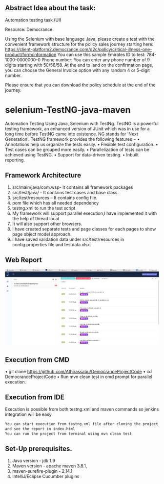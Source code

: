 ## Abstract Idea about the task:
Automation testing task (UI)

Resource: Democrance

Using the Selenium with base language Java, please create a test with the convenient framework structure for the policy sales journey starting here:
https://client-platform2.democrance.com/d2c/policy/critical-illness-one-product/form/information
You can use this sample Emirates ID to test: 784-1000-0000000-0
Phone number: You can enter any phone number of 9 digits starting with 50/56/58.
At the end to land on the confirmation page, you can choose the General Invoice option with any random 4 or 5-digit number.

Please ensure that you can download the policy schedule at the end of the journey.
# selenium-TestNG-java-maven
Automation Testing Using Java, Selenium with TestNg.
TestNG is a powerful testing framework, an enhanced version of JUnit which was in use for a long time before TestNG came into existence. NG stands for 'Next Generation'.
TestNG framework provides the following features −
•	Annotations help us organize the tests easily.
•	Flexible test configuration.
•	Test cases can be grouped more easily.
•	Parallelization of tests can be achieved using TestNG.
•	Support for data-driven testing.
•	Inbuilt reporting.

## Framework Architecture

 1. src/main/java/com.wsp- It contains all framework packages
 2.	src/test/java/ - It contains test cases and base class.
 3.	src/test/resources – It contains config file.
 4.	pom file which has all needed dependency
 5.	testng.xml to run the test script
 6.	My framework will support parallel execution,I have implemented it with the help of thread local
 7.	It will also support other browsers.
 8.	I have created separate tests and page classes for each pages to show page object model approach.
 9.	I have saved validation data under src/test/resources in config.properties file and testdata.xlsx.


## Web Report

 <img src="WebResult.png">
     
## Execution from CMD

•	git clone https://github.com/Athirassabu/DemocranceProjectCode
•	cd DemocranceProjectCode
•	Run mvn clean test in cmd prompt for parallel execution.

## Execution from IDE
Execution is possible from both testng.xml and maven commands so jenkins integration will be easy

	You can start execution from testng.xml file after cloning the project and see the report in index.html
	You can run the project from terminal using mvn clean test

## Set-Up prerequisites.
1.	Java version - jdk 1.9
2.	Maven version - apache maven 3.8.1,
3.	maven-surefire-plugin - 2.14.1
4.	IntelliJ/Eclipse Cucumber plugins







